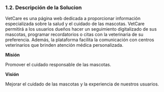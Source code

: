 ### 1.2. Descripción de la Solucion

VetCare es una página web dedicada a proporcionar información especializada sobre la salud y el cuidado de las mascotas. VetCare permitirá a los usuarios dueños hacer un seguimiento digitalizado de sus mascotas, programar recordatorios o citas con la veterinaria de su preferencia. Además, la plataforma facilita la comunicación con centros veterinarios que brinden atención médica personalizada.

**Misión**

Promover el cuidado responsable de las mascotas.

**Visión**

Mejorar el cuidado de las mascotas y la experiencia de nuestros usuarios. 